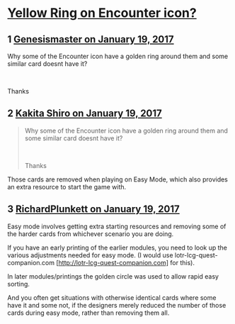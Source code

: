 # [Yellow Ring on Encounter icon?](https://community.fantasyflightgames.com/topic/240203-yellow-ring-on-encounter-icon/)

## 1 [Genesismaster on January 19, 2017](https://community.fantasyflightgames.com/topic/240203-yellow-ring-on-encounter-icon/?do=findComment&comment=2597423)

Why some of the Encounter icon have a golden ring around them and some similar card doesnt have it?

 

Thanks

## 2 [Kakita Shiro on January 19, 2017](https://community.fantasyflightgames.com/topic/240203-yellow-ring-on-encounter-icon/?do=findComment&comment=2597428)

> Why some of the Encounter icon have a golden ring around them and some similar card doesnt have it?
> 
>  
> 
> Thanks

Those cards are removed when playing on Easy Mode, which also provides an extra resource to start the game with.

## 3 [RichardPlunkett on January 19, 2017](https://community.fantasyflightgames.com/topic/240203-yellow-ring-on-encounter-icon/?do=findComment&comment=2597527)

Easy mode involves getting extra starting resources and removing some of the harder cards from whichever scenario you are doing.

If you have an early printing of the earlier modules, you need to look up the various adjustments needed for easy mode. (I would use lotr-lcg-quest-companion.com [http://lotr-lcg-quest-companion.com] for this).

In later modules/printings the golden circle was used to allow rapid easy sorting.

And you often get situations with otherwise identical cards where some have it and some not, if the designers merely reduced the number of those cards during easy mode, rather than removing them all.

